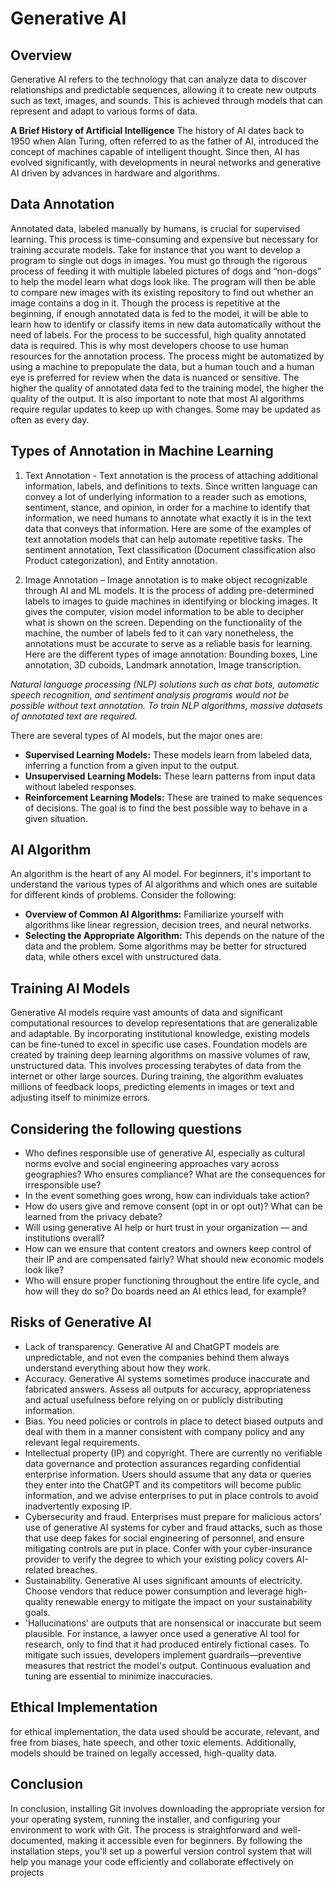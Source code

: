 # Generative AI

## Overview

Generative AI refers to the technology that can analyze data to discover relationships and predictable sequences, allowing it to create new outputs such as text, images, and sounds. This is achieved through models that can represent and adapt to various forms of data.

**A Brief History of Artificial Intelligence** The history of AI dates back to 1950 when Alan Turing, often referred to as the father of AI, introduced the concept of machines capable of intelligent thought. Since then, AI has evolved significantly, with developments in neural networks and generative AI driven by advances in hardware and algorithms.

## Data Annotation

Annotated data, labeled manually by humans, is crucial for supervised learning. This process is time-consuming and expensive but necessary for training accurate models.
Take for instance that you want to develop a program to single out dogs in images. You must go through the rigorous process of feeding it with multiple labeled pictures of dogs and “non-dogs” to help the model learn what dogs look like. The program will then be able to compare new images with its existing repository to find out whether an image contains a dog in it.
Though the process is repetitive at the beginning, if enough annotated data is fed to the model, it will be able to learn how to identify or classify items in new data automatically without the need of labels. For the process to be successful, high quality annotated data is required. This is why most developers choose to use human resources for the annotation process.
The process might be automatized by using a machine to prepopulate the data, but a human touch and a human eye is preferred for review when the data is nuanced or sensitive. The higher the quality of annotated data fed to the training model, the higher the quality of the output. It is also important to note that most AI algorithms require regular updates to keep up with changes. Some may be updated as often as every day.

## Types of Annotation in Machine Learning

1.	Text Annotation - Text annotation is the process of attaching additional information, labels, and definitions to texts. Since written language can convey a lot of underlying information to a reader such as emotions, sentiment, stance, and opinion, in order for a machine to identify that information, we need humans to annotate what exactly it is in the text data that conveys that information.  Here are some of the examples of text annotation models that can help automate repetitive tasks. The sentiment annotation, Text classification (Document classification also Product categorization), and Entity annotation.

2.	Image Annotation – Image annotation is to make object recognizable through AI and ML models. It is the process of adding pre-determined labels to images to guide machines in identifying or blocking images. It gives the computer, vision model information to be able to decipher what is shown on the screen. Depending on the functionality of the machine, the number of labels fed to it can vary nonetheless, the annotations must be accurate to serve as a reliable basis for learning. Here are the different types of image annotation: Bounding boxes, Line annotation, 3D cuboids, Landmark annotation, Image transcription.

*Natural language processing (NLP) solutions such as chat bots, automatic speech recognition, and sentiment analysis programs would not be possible without text annotation. To train NLP algorithms, massive datasets of annotated text are required.*
      
There are several types of AI models, but the major ones are:
- **Supervised Learning Models:** These models learn from labeled data, inferring a function from a  given input to the output.
- **Unsupervised Learning Models:** These learn patterns from input data without labeled responses.
- **Reinforcement Learning Models:** These are trained to make sequences of decisions. The goal is to find the best possible way to behave in a given situation.

## AI Algorithm

An algorithm is the heart of any AI model. For beginners, it's important to understand the various types of AI algorithms and which ones are suitable for different kinds of problems.
Consider the following:
-	**Overview of Common AI Algorithms:** Familiarize yourself with algorithms like linear regression, decision trees, and neural networks.
-	**Selecting the Appropriate Algorithm:** This depends on the nature of the data and the problem. Some algorithms may be better for structured data, while others excel with unstructured data.

## Training AI Models 

Generative AI models require vast amounts of data and significant computational resources to develop representations that are generalizable and adaptable. By incorporating institutional knowledge, existing models can be fine-tuned to excel in specific use cases.
Foundation models are created by training deep learning algorithms on massive volumes of raw, unstructured data. This involves processing terabytes of data from the internet or other large sources. During training, the algorithm evaluates millions of feedback loops, predicting elements in images or text and adjusting itself to minimize errors.

## Considering the following questions
- Who defines responsible use of generative AI, especially as cultural norms evolve and social engineering approaches vary across geographies? Who ensures compliance? What are the consequences for irresponsible use? 
- In the event something goes wrong, how can individuals take action?
- How do users give and remove consent (opt in or opt out)? What can be learned from the privacy debate?
- Will using generative AI help or hurt trust in your organization — and institutions overall?
- How can we ensure that content creators and owners keep control of their IP and are compensated fairly? What should new economic models look like? 
- Who will ensure proper functioning throughout the entire life cycle, and how will they do so? Do boards need an AI ethics lead, for example?

## Risks of Generative AI
- Lack of transparency. Generative AI and ChatGPT models are unpredictable, and not even the companies behind them always understand everything about how they work.
- Accuracy. Generative AI systems sometimes produce inaccurate and fabricated answers. Assess all outputs for accuracy, appropriateness and actual usefulness before relying on or publicly distributing information. 
- Bias. You need policies or controls in place to detect biased outputs and deal with them in a manner consistent with company policy and any relevant legal requirements.
- Intellectual property (IP) and copyright. There are currently no verifiable data governance and protection assurances regarding confidential enterprise information. Users should assume that any data or queries they enter into the ChatGPT and its competitors will become public information, and we advise enterprises to put in place controls to avoid inadvertently exposing IP. 
- Cybersecurity and fraud. Enterprises must prepare for malicious actors’ use of generative AI systems for cyber and fraud attacks, such as those that use deep fakes for social engineering of personnel, and ensure mitigating controls are put in place. Confer with your cyber-insurance provider to verify the degree to which your existing policy covers AI-related breaches.
- Sustainability. Generative AI uses significant amounts of electricity. Choose vendors that reduce power consumption and leverage high-quality renewable energy to mitigate the impact on your sustainability goals.
- 'Hallucinations' are outputs that are nonsensical or inaccurate but seem plausible. For instance, a lawyer once used a generative AI tool for research, only to find that it had produced entirely fictional cases. To mitigate such issues, developers implement guardrails—preventive measures that restrict the model's output. Continuous evaluation and tuning are essential to minimize inaccuracies.

## Ethical Implementation 
for ethical implementation, the data used should be accurate, relevant, and free from biases, hate speech, and other toxic elements. Additionally, models should be trained on legally accessed, high-quality data.

## Conclusion
In conclusion, installing Git involves downloading the appropriate version for your operating system, running the installer, and configuring your environment to work with Git. The process is straightforward and well-documented, making it accessible even for beginners. By following the installation steps, you'll set up a powerful version control system that will help you manage your code efficiently and collaborate effectively on projects
